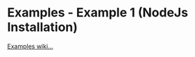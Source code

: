 # Examples - Example 1 (NodeJs Installation)

[Examples wiki...](https://github.com/Roche-Olivier/Examples/wiki/Example-1-(NodeJs-Installation))